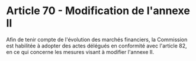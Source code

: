 # Article 70 - Modification de l'annexe II


Afin de tenir compte de l'évolution des marchés financiers, la Commission est habilitée à adopter des actes délégués en conformité avec l'article 82, en ce qui concerne les mesures visant à modifier l'annexe II.
